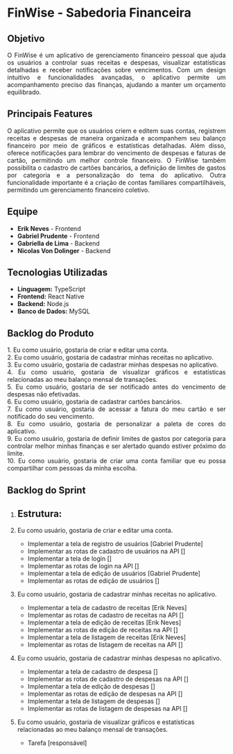# FinWise - Sabedoria Financeira

## Objetivo
<p align="justify">
   O <bold>FinWise</bold> é um aplicativo de gerenciamento financeiro pessoal que ajuda os usuários a controlar suas receitas e despesas, visualizar estatísticas detalhadas e receber notificações sobre vencimentos. Com um design intuitivo e funcionalidades avançadas, o aplicativo permite um acompanhamento preciso das finanças, ajudando a manter um orçamento equilibrado.
</p>

## Principais Features
<p align="justify">
   O aplicativo permite que os usuários criem e editem suas contas, registrem receitas e despesas de maneira organizada e acompanhem seu balanço financeiro por meio de gráficos e estatísticas detalhadas. Além disso, oferece notificações para    lembrar do vencimento de despesas e faturas de cartão, permitindo um melhor controle financeiro. O FinWise também possibilita o cadastro de cartões bancários, a definição de limites de gastos por categoria e a personalização do tema do aplicativo. Outra funcionalidade importante é a criação de contas familiares compartilháveis, permitindo um gerenciamento financeiro coletivo.
</p>

## Equipe
- **Erik Neves** - Frontend
- **Gabriel Prudente** - Frontend
- **Gabriella de Lima** - Backend
- **Nicolas Von Dolinger** - Backend

## Tecnologias Utilizadas
- **Linguagem:** TypeScript
- **Frontend:** React Native
- **Backend:** Node.js
- **Banco de Dados:** MySQL

## Backlog do Produto
<p align="justify">
   1. Eu como usuário, gostaria de criar e editar uma conta. </br>
   2. Eu como usuário, gostaria de cadastrar minhas receitas no aplicativo. </br>
   3. Eu como usuário, gostaria de cadastrar minhas despesas no aplicativo. </br>
   4. Eu como usuário, gostaria de visualizar gráficos e estatísticas relacionadas ao meu balanço mensal de transações. </br>
   5. Eu como usuário, gostaria de ser notificado antes do vencimento de despesas não efetivadas. </br>
   6. Eu como usuário, gostaria de cadastrar cartões bancários. </br>
   7. Eu como usuário, gostaria de acessar a fatura do meu cartão e ser notificado do seu vencimento. </br>
   8. Eu como usuário, gostaria de personalizar a paleta de cores do aplicativo. </br>
   9. Eu como usuário, gostaria de definir limites de gastos por categoria para controlar melhor minhas finanças e ser alertado quando estiver próximo do limite. </br>
   10. Eu como usuário, gostaria de criar uma conta familiar que eu possa compartilhar com pessoas da minha escolha. </br>
</p>

## Backlog do Sprint
1. Estrutura:
   -
   
3. Eu como usuário, gostaria de criar e editar uma conta.
   - Implementar a tela de registro de usuários [Gabriel Prudente]
   - Implementar as rotas de cadastro de usuários na API []
   - Implementar a tela de login []
   - Implementar as rotas de login na API []
   - Implementar a tela de edição de usuários [Gabriel Prudente]
   - Implementar as rotas de edição de usuários []

4. Eu como usuário, gostaria de cadastrar minhas receitas no aplicativo.
   - Implementar a tela de cadastro de receitas [Erik Neves]
   - Implementar as rotas de cadastro de receitas na API []
   - Implementar a tela de edição de receitas [Erik Neves]
   - Implementar as rotas de edição de receitas na API []
   - Implementar a tela de listagem de receitas [Erik Neves]
   - Implementar as rotas de listagem de receitas na API []
  
5. Eu como usuário, gostaria de cadastrar minhas despesas no aplicativo.
   - Implementar a tela de cadastro de despesa []
   - Implementar as rotas de cadastro de despesas na API []
   - Implementar a tela de edição de despesas []
   - Implementar as rotas de edição de despesas na API []
   - Implementar a tela de listagem de despesas []
   - Implementar as rotas de listagem de despesas na API []
  
6. Eu como usuário, gostaria de visualizar gráficos e estatísticas relacionadas ao meu balanço mensal de transações.
   - Tarefa [responsável]

